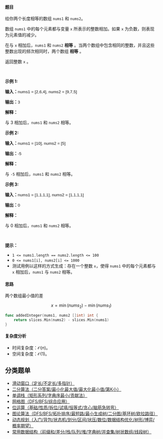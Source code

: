 #### 题目

<p>给你两个长度相等的数组 <code>nums1</code> 和 <code>nums2</code>。</p>

<p>数组 <code>nums1</code> 中的每个元素都与变量 <code>x</code> 所表示的整数相加。如果 <code>x</code> 为负数，则表现为元素值的减少。</p>

<p>在与 <code>x</code> 相加后，<code>nums1</code> 和 <code>nums2</code> <strong>相等</strong> 。当两个数组中包含相同的整数，并且这些整数出现的频次相同时，两个数组 <strong>相等</strong> 。</p>

<p>返回整数 <code>x</code> 。</p>

<p>&nbsp;</p>

<p><strong class="example">示例 1:</strong></p>

<div class="example-block">
<p><strong>输入：</strong><span class="example-io" style="
    font-family: Menlo,sans-serif;
    font-size: 0.85rem;
">nums1 = [2,6,4], nums2 = [9,7,5]</span></p>

<p><strong>输出：</strong><span class="example-io" style="
    font-family: Menlo,sans-serif;
    font-size: 0.85rem;
">3</span></p>

<p><strong>解释：</strong></p>

<p>与 3 相加后，<code>nums1</code> 和 <code>nums2</code> 相等。</p>
</div>

<p><strong class="example">示例 2:</strong></p>

<div class="example-block">
<p><strong>输入：</strong><span class="example-io" style="
    font-family: Menlo,sans-serif;
    font-size: 0.85rem;
">nums1 = [10], nums2 = [5]</span></p>

<p><strong>输出：</strong><span class="example-io" style="
    font-family: Menlo,sans-serif;
    font-size: 0.85rem;
">-5</span></p>

<p><strong>解释：</strong></p>

<p>与 <code>-5</code> 相加后，<code>nums1</code> 和 <code>nums2</code> 相等。</p>
</div>

<p><strong class="example">示例 3:</strong></p>

<div class="example-block">
<p><strong>输入：</strong><span class="example-io" style="
    font-family: Menlo,sans-serif;
    font-size: 0.85rem;
">nums1 = [1,1,1,1], nums2 = [1,1,1,1]</span></p>

<p><strong>输出：</strong><span class="example-io" style="
    font-family: Menlo,sans-serif;
    font-size: 0.85rem;
">0</span></p>

<p><strong>解释：</strong></p>

<p>与 0 相加后，<code>nums1</code> 和 <code>nums2</code> 相等。</p>
</div>

<p>&nbsp;</p>

<p><strong>提示：</strong></p>

<ul>
	<li><code>1 &lt;= nums1.length == nums2.length &lt;= 100</code></li>
	<li><code>0 &lt;= nums1[i], nums2[i] &lt;= 1000</code></li>
	<li>测试用例以这样的方式生成：存在一个整数 <code>x</code>，使得 <code>nums1</code> 中的每个元素都与 <code>x</code> 相加后，<code>nums1</code> 与 <code>nums2</code> 相等。</li>
</ul>


#### 思路

两个数组最小值的差

$$
x = \min(\textit{nums}_2) - \min(\textit{nums}_1)
$$

``` go
func addedInteger(nums1, nums2 []int) int {
	return slices.Min(nums2) - slices.Min(nums1)
}
```

#### 复杂度分析

- 时间复杂度：$\mathcal{O}(n)$。
- 空间复杂度：$\mathcal{O}(1)$。


## 分类题单

- [滑动窗口（定长/不定长/多指针）](https://leetcode.cn/circle/discuss/0viNMK/)
- [二分算法（二分答案/最小化最大值/最大化最小值/第K小）](https://leetcode.cn/circle/discuss/SqopEo/)
- [单调栈（矩形系列/字典序最小/贡献法）](https://leetcode.cn/circle/discuss/9oZFK9/)
- [网格图（DFS/BFS/综合应用）](https://leetcode.cn/circle/discuss/YiXPXW/)
- [位运算（基础/性质/拆位/试填/恒等式/贪心/脑筋急转弯）](https://leetcode.cn/circle/discuss/dHn9Vk/)
- [图论算法（DFS/BFS/拓扑排序/最短路/最小生成树/二分图/基环树/欧拉路径）](https://leetcode.cn/circle/discuss/01LUak/)
- [动态规划（入门/背包/状态机/划分/区间/状压/数位/数据结构优化/树形/博弈/概率期望）](https://leetcode.cn/circle/discuss/tXLS3i/)
- [常用数据结构（前缀和/差分/栈/队列/堆/字典树/并查集/树状数组/线段树）](https://leetcode.cn/circle/discuss/mOr1u6/)